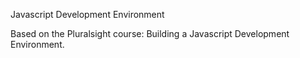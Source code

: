 Javascript Development Environment

Based on the Pluralsight course: Building a Javascript Development Environment.
